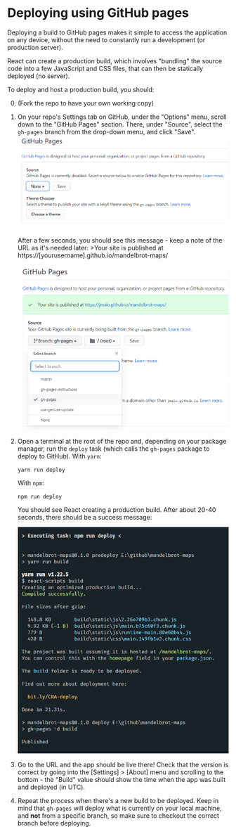 # Deploying using GitHub pages

Deploying a build to GitHub pages makes it simple to access the application on any device, without the need to constantly run a development (or production server).

React can create a production build, which involves "bundling" the source code into a few JavaScript and CSS files, that can then be statically deployed (no server).

To deploy and host a production build, you should:

0.  (Fork the repo to have your own working copy)

1.  On your repo's Settings tab on GitHub, under the "Options" menu, scroll down to the "GitHub Pages" section. There, under "Source", select the `gh-pages` branch from the drop-down menu, and click "Save".
    ![GitHub pages section, no branch selected for deployment.](/img/gh-settings-gh-pages-none.png)
    
    After a few seconds, you should see this message - keep a note of the URL as it's needed later: >Your site is published at https://[yourusername].github.io/mandelbrot-maps/

    ![GitHub pages section, the gh-pages branch is selected for deployment.](/img/gh-settings-gh-pages.png)

2.  Open a terminal at the root of the repo and, depending on your package manager, run the `deploy` task (which calls the `gh-pages` package to deploy to GitHub). With `yarn`:

        yarn run deploy

    With `npm`:

        npm run deploy

    You should see React creating a production build. After about 20-40 seconds, there should be a success message:

    ![Successful deployment to GitHub pages](/img/deploy.png)

3.  Go to the URL and the app should be live there! Check that the version is correct by going into the [Settings] > [About] menu and scrolling to the bottom - the "Build" value should show the time when the app was built and deployed (in UTC).

4.  Repeat the process when there's a new build to be deployed.
    Keep in mind that `gh-pages` will deploy what is currently on your local machine, and **not** from a specific branch, so make sure to checkout the correct branch before deploying.
